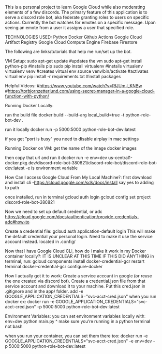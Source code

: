 This is a personal project to learn Google Cloud while also moderating elements of a few discords.
The primary feature of this application is to serve a discord role bot, aka federate granting roles to users on specific actions.
Currently the bot watches for emotes on a specific message. Upon seeing an emote from a user it assigns a user that specified role.

TECHNOLOGIES USED:
Python
Docker
Github Actions
Google Cloud Artifact Registry
Google Cloud Compute Engine
Firebase Firestore


The following are links/tutorials that help me run/set up the bot.

VM Setup:
sudo apt-get update #updates the vm
sudo apt-get install python-pip #installs pip
sudo pip install virtualenv #installs virtualenv
virtualenv venv #creates virtual env
source venv/bin/activate #activates virtual env
pip install -r requirements.txt #install packages


Helpful Videos:
#https://www.youtube.com/watch?v=RfJUm-LKNBw
#https://torbjornzetterlund.com/using-secret-manager-in-a-google-cloud-function-with-python/



Running Docker Locally:

run the build file
docker build --build-arg local_build=true -t python-role-bot-dev .

run it locally
docker run -p 5000:5000 python-role-bot-dev:latest

if you get "port is busy" you need to disable airplay in mac settings



Running Docker on VM: 
get the name of the image
docker images

then copy that url and run it
docker run -e env=dev us-central1-docker.pkg.dev/discord-role-bot-380821/discord-role-bot/discord-role-bot-dev:latest
-e is environment variable


How Can I access Google Cloud From My Local Machine?:
first download and install cli
-https://cloud.google.com/sdk/docs/install
say yes to adding to path

once installed, run in terminal
gcloud auth login
gcloud config set project discord-role-bot-380821

Now we need to set up default credential, or adc
https://cloud.google.com/docs/authentication/provide-credentials-adc#how-to

Create a credential file:
gcloud auth application-default login
This will make the default credential your personal login. Need to make it use the service account instead.
located in .config/


Now that I have Google Cloud CLI, how do I make it work in my Docker container locally?:
IT IS UNCLEAR AT THIS TIME IF THIS DID ANYTHING
in terminal, run:
gcloud components install docker-credential-gcr
restart terminal
docker-credential-gcr configure-docker

How I actually got it to work:
Create a service account in google (or reuse the one created via discord bot). Create a credential.json file from that service account and download it to your machine. Put this cred.json in .gitignore and in the app/ folder.
add -e GOOGLE_APPLICATION_CREDENTIALS="svc-acct-cred.json" when you run docker
ex: docker run -e GOOGLE_APPLICATION_CREDENTIALS="svc-acct-cred.json" -p 5000:5000 python-role-bot-dev:latest


Environment Variables:
you can set environment variables locally with:
env=dev python main.py
^ make sure you're running in a python terminal not bash

when you run your container, you can set them there too:
docker run -e GOOGLE_APPLICATION_CREDENTIALS="svc-acct-cred.json" -e env=dev -p 5000:5000 python-role-bot-dev:latest